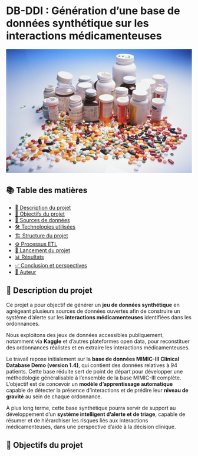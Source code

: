 # DB-DDI : Génération d’une base de données synthétique sur les interactions médicamenteuses
![Illustration du projet](médicaments.jpg)

## 📚 Table des matières

- [📝 Description du projet](#-description-du-projet)
- [🎯 Objectifs du projet](#-objectifs-du-projet)
- [📂 Sources de données](#-sources-de-données)
- [🛠️ Technologies utilisées](#️-technologies-utilisées)
- [🏗️ Structure du projet](#️-structure-du-projet)
- [⚙️ Processus ETL](#️-processus-etl)
- [🚀 Lancement du projet](#-lancement-du-projet)
- [📊 Résultats](#-résultats)
- [✅ Conclusion et perspectives](#-conclusion-et-perspectives)
- [👤 Auteur](#-auteur)


## 📝 Description du projet

Ce projet a pour objectif de générer un **jeu de données synthétique** en agrégeant plusieurs sources de données ouvertes afin de construire un système d’alerte sur les **interactions médicamenteuses** identifiées dans les ordonnances.

Nous exploitons des jeux de données accessibles publiquement, notamment via **Kaggle** et d’autres plateformes open data, pour reconstituer des ordonnances réalistes et en extraire les interactions médicamenteuses.

Le travail repose initialement sur la **base de données MIMIC-III Clinical Database Demo (version 1.4)**, qui contient des données relatives à 94 patients. Cette base réduite sert de point de départ pour développer une méthodologie généralisable à l’ensemble de la base MIMIC-III complète. L’objectif est de concevoir un **modèle d’apprentissage automatique** capable de détecter la présence d’interactions et de prédire leur **niveau de gravité** au sein de chaque ordonnance.

À plus long terme, cette base synthétique pourra servir de support au développement d’un **système intelligent d’alerte et de triage**, capable de résumer et de hiérarchiser les risques liés aux interactions médicamenteuses, dans une perspective d’aide à la décision clinique.

## 🎯 Objectifs du projet

